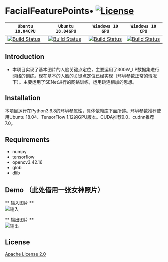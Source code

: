 # FacialFeaturePoints• [![License](http://dftech.oss-cn-hangzhou.aliyuncs.com/opendface/img/apache_2.svg)](https://opensource.org/licenses/Apache-2.0)


| **`Ubuntu 18.04CPU`** | **`Ubuntu 18.04GPU`** | **`Windows 10 GPU`** | **`Windows 10 CPU`** |
|-----------------|---------------------|------------------|-------------------|
| [![Build Status](http://dftech.oss-cn-hangzhou.aliyuncs.com/opendface/img/build_pass.svg)](http://dftech.oss-cn-hangzhou.aliyuncs.com/opendface/img/build_pass.svg) | [![Build Status](http://dftech.oss-cn-hangzhou.aliyuncs.com/opendface/img/build_pass.svg)](http://dftech.oss-cn-hangzhou.aliyuncs.com/opendface/img/build_pass.svg) | [![Build Status](http://dftech.oss-cn-hangzhou.aliyuncs.com/opendface/img/build_pass.svg)](http://dftech.oss-cn-hangzhou.aliyuncs.com/opendface/img/build_pass.svg) | [![Build Status](http://dftech.oss-cn-hangzhou.aliyuncs.com/opendface/img/build_pass.svg)](http://dftech.oss-cn-hangzhou.aliyuncs.com/opendface/img/build_pass.svg) |


## Introduction
- 本项目实现了基本图片的人脸关键点定位，主要运用了300W_LP数据集进行网络的训练。现在基本的人脸的关键点定位已经实现（环境参数正常的情况下）。主要运用了SENet进行的网络训练，运用跳连相加的思想。

## Installation

本项目运行在Python3.6.8的环境参属性，具体依赖库下面所述。环境参数推荐使用Ubuntu 18.04、TensorFlow 1.12的GPU版本。CUDA推荐9.0、cudnn推荐7.0。

## Requirements
* numpy
* tensorflow
* opencv3.42.16
* glob
* dlib



## Demo （此处借用一张女神照片）


** 输入图片 **  
![输入](https://s2.ax1x.com/2019/11/03/KORsN6.jpg)  

** 输出图片 **  
![输出](https://s2.ax1x.com/2019/11/03/KORRjH.jpg)  


## License

[Apache License 2.0](LICENSE)

